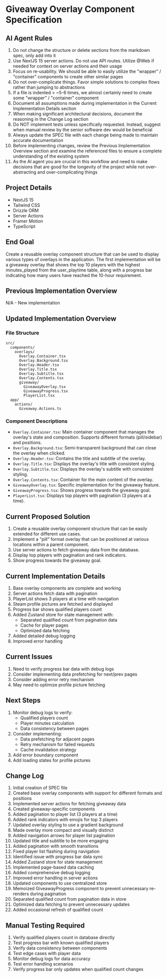 # Giveaway Overlay Component Specification

## AI Agent Rules

1. Do not change the structure or delete sections from the markdown spec, only add into it
2. Use NextJS 15 server actions. Do not use API routes. Utilize @Web if needed for context on server actions and their usage
3. Focus on re-usability. We should be able to easily utilize the "wrapper" / "container" components to create other similar pages
4. Do not over-complicate things. Favor simple solutions to complex flows rather than jumping to abstractions
5. If a file is indented > ~5-6 times, we almost certainly need to create some "wrapper" / "container" component
6. Document all assumptions made during implementation in the Current Implementation Details section
7. When making significant architectural decisions, document the reasoning in the Change Log section
8. Do NOT implement tests unless specifically requested. Instead, suggest when manual review by the senior software dev would be beneficial
9. Always update the SPEC file with each change being made to maintain accurate documentation
10. Before implementing changes, review the Previous Implementation Overview section and examine the referenced files to ensure a complete understanding of the existing system
11. As the AI agent you are crucial in this workflow and need to make decisions that are good for the longevity of the project while not over-abstracting and over-complicating things

## Project Details

-   NextJS 15
-   Tailwind CSS
-   Drizzle ORM
-   Server Actions
-   Framer Motion
-   TypeScript

## End Goal

Create a reusable overlay component structure that can be used to display various types of overlays in the application. The first implementation will be a giveaway overlay that shows the top 10 players with the highest minutes_played from the user_playtime table, along with a progress bar indicating how many users have reached the 10-hour requirement.

## Previous Implementation Overview

N/A - New implementation

## Updated Implementation Overview

### File Structure

```
src/
  components/
    overlays/
      Overlay.Container.tsx
      Overlay.Background.tsx
      Overlay.Header.tsx
      Overlay.Title.tsx
      Overlay.Subtitle.tsx
      Overlay.Contents.tsx
      giveaway/
        GiveawayOverlay.tsx
        GiveawayProgress.tsx
        PlayerList.tsx
  app/
    actions/
      Giveaway.Actions.ts
```

### Component Descriptions

-   `Overlay.Container.tsx`: Main container component that manages the overlay's state and composition. Supports different formats (pill/sidebar) and positions.
-   `Overlay.Background.tsx`: Semi-transparent background that can close the overlay when clicked.
-   `Overlay.Header.tsx`: Contains the title and subtitle of the overlay.
-   `Overlay.Title.tsx`: Displays the overlay's title with consistent styling.
-   `Overlay.Subtitle.tsx`: Displays the overlay's subtitle with consistent styling.
-   `Overlay.Contents.tsx`: Container for the main content of the overlay.
-   `GiveawayOverlay.tsx`: Specific implementation for the giveaway feature.
-   `GiveawayProgress.tsx`: Shows progress towards the giveaway goal.
-   `PlayerList.tsx`: Displays top players with pagination (3 players at a time).

## Current Proposed Solution

1. Create a reusable overlay component structure that can be easily extended for different use cases.
2. Implement a "pill" format overlay that can be positioned at various locations within a parent component.
3. Use server actions to fetch giveaway data from the database.
4. Display top players with pagination and rank indicators.
5. Show progress towards the giveaway goal.

## Current Implementation Details

1. Base overlay components are complete and working
2. Server actions fetch data with pagination
3. PlayerList shows 3 players at a time with navigation
4. Steam profile pictures are fetched and displayed
5. Progress bar shows qualified players count
6. Added Zustand store for state management with:
    - Separated qualified count from pagination data
    - Cache for player pages
    - Optimized data fetching
7. Added detailed debug logging
8. Improved error handling

## Current Issues

1. Need to verify progress bar data with debug logs
2. Consider implementing data prefetching for next/prev pages
3. Consider adding error retry mechanism
4. May need to optimize profile picture fetching

## Next Steps

1. Monitor debug logs to verify:
    - Qualified players count
    - Player minutes calculation
    - Data consistency between pages
2. Consider implementing:
    - Data prefetching for adjacent pages
    - Retry mechanism for failed requests
    - Cache invalidation strategy
3. Add error boundary component
4. Add loading states for profile pictures

## Change Log

1. Initial creation of SPEC file
2. Created base overlay components with support for different formats and positions
3. Implemented server actions for fetching giveaway data
4. Created giveaway-specific components
5. Added pagination to player list (3 players at a time)
6. Added rank indicators with emojis for top 3 players
7. Updated overlay styling to use a gradient background
8. Made overlay more compact and visually distinct
9. Added navigation arrows for player list pagination
10. Updated title and subtitle to be more engaging
11. Added pagination with smooth transitions
12. Fixed player list flashing during navigation
13. Identified issue with progress bar data sync
14. Added Zustand store for state management
15. Implemented page-based data caching
16. Added comprehensive debug logging
17. Improved error handling in server actions
18. Updated components to use centralized store
19. Memoized GiveawayProgress component to prevent unnecessary re-renders during pagination
20. Separated qualified count from pagination data in store
21. Optimized data fetching to prevent unnecessary updates
22. Added occasional refresh of qualified count

## Manual Testing Required

1. Verify qualified players count in database directly
2. Test progress bar with known qualified players
3. Verify data consistency between components
4. Test edge cases with player data
5. Monitor debug logs for data accuracy
6. Test error handling scenarios
7. Verify progress bar only updates when qualified count changes
